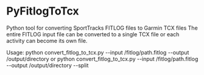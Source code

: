 # PyFitlogToTcx
Python tool for converting SportTracks FITLOG files to Garmin TCX files
The entire FITLOG input file can be converted to a single TCX file or each activity can become its own file.

Usage: python convert_fitlog_to_tcx.py --input /fitlog/path.fitlog --output /output/directory
or
python convert_fitlog_to_tcx.py --input /fitlog/path.fitlog --output /output/directory --split
